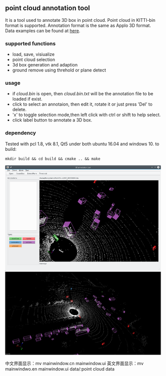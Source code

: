 ##  point cloud annotation tool
It is a tool used to annotate 3D box in point cloud. Point cloud in KITTI-bin format is supported. Annotation format is the same as Applo 3D format. Data examples can be found at [here](http://data.apollo.auto/help?name=data_intro_3d&data_key=lidar_obstacle_label&data_type=0&locale=en-us&lang=en).

### supported functions
- load, save, visiualize
- point cloud selection
- 3d box generation and adaption 
- ground remove using threhold or plane detect

### usage 
- if *cloud.bin* is open, then *cloud.bin.txt* will be the annotation file to be loaded if exist.
- click to select an annotaion, then edit it, rotate it or just press 'Del' to delete.
- 'x' to toggle selection mode,then left click with ctrl or shift to help select.
- click label button to annotate a 3D box.


### dependency
Tested with pcl 1.8, vtk 8.1, Qt5  under both ubuntu 16.04 and windows 10.
to build:
```
mkdir build && cd build && cmake .. && make
```

![example1 image](example1.png) ![example2 image](example2.png)

中文界面显示：mv mainwindow.cn mainwindow.ui
英文界面显示：mv mainwindwo.en mainwindow.ui
data/:point cloud data
